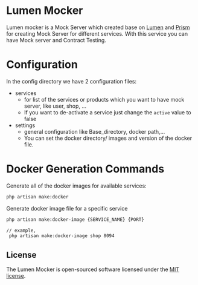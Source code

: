# Lumen Mocker
Lumen mocker is a Mock Server which created base on [Lumen](https://lumen.laravel.com/docs/9.x) and 
[Prism](https://github.com/stoplightio/prism) for creating Mock Server for different services.
With this service you can have Mock server and Contract Testing.

# Configuration
In the config directory we have 2 configuration files:
* services
  * for list of the services or products which you want to have mock server, like user, shop, ...
  * If you want to de-activate a service just change the `active` value to false
* settings
   - general configuration like Base_directory, docker path,...
   - You can set the docker directory/ images and version of the docker file.

# Docker Generation Commands 

Generate all of the docker images for available services:
```bash
php artisan make:docker
```
Generate docker image file for a specific service
```bash
php artisan make:docker-image {SERVICE_NAME} {PORT}

// example,
 php artisan make:docker-image shop 8094
```

## License
The Lumen Mocker is open-sourced software licensed under the [MIT license](https://opensource.org/licenses/MIT).
